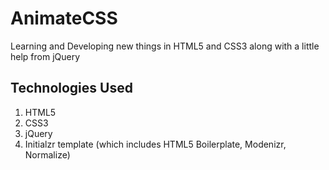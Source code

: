 AnimateCSS
==========

Learning and Developing new things in HTML5 and CSS3 along with a little help from jQuery

Technologies Used
-----------------

1. HTML5
2. CSS3
3. jQuery
4. Initialzr template (which includes HTML5 Boilerplate, Modenizr, Normalize)

